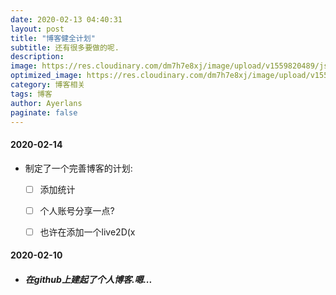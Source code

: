 ```yaml
---
date: 2020-02-13 04:40:31
layout: post
title: "博客健全计划"
subtitle: 还有很多要做的呢.
description:
image: https://res.cloudinary.com/dm7h7e8xj/image/upload/v1559820489/js-code_n83m7a.jpg
optimized_image: https://res.cloudinary.com/dm7h7e8xj/image/upload/v1559820489/js-code_n83m7a.jpg
category: 博客相关
tags: 博客
author: Ayerlans
paginate: false
---
```


#### 2020-02-14

- 制定了一个完善博客的计划:
  - [ ] 添加统计
  - [ ] 个人账号分享一点?
  - [ ] 也许在添加一个live2D(x

  

#### 2020-02-10

- ##### 在github上建起了个人博客.嗯...

  

  

  ##### 